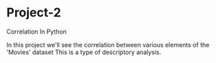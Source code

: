 # Project-2
Correlation In Python

In  this project we'll see the correlation between various elements of the 'Movies' dataset 
This is a type of descriptory analysis.
 
